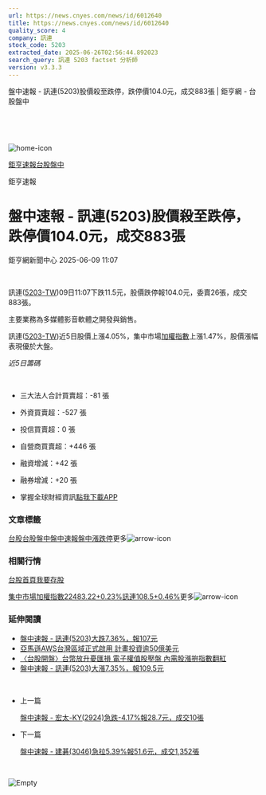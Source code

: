 ```yaml
---
url: https://news.cnyes.com/news/id/6012640
title: https://news.cnyes.com/news/id/6012640
quality_score: 4
company: 訊連
stock_code: 5203
extracted_date: 2025-06-26T02:56:44.892023
search_query: 訊連 5203 factset 分析師
version: v3.3.3
---
```


盤中速報 - 訊連(5203)股價殺至跌停，跌停價104.0元，成交883張 | 鉅亨網 - 台股盤中

‌

‌

![home-icon](/assets/icons/breadCrumb/symbol-icon-home.svg)

[鉅亨速報](/news/cat/anue_live)[台股盤中](/news/cat/tw_live)

鉅亨速報

# 盤中速報 - 訊連(5203)股價殺至跌停，跌停價104.0元，成交883張

鉅亨網新聞中心 2025-06-09 11:07

‌

訊連([5203-TW](https://www.cnyes.com/twstock/5203))09日11:07下跌11.5元，股價跌停報104.0元，委賣26張，成交883張。

主要業務為多媒體影音軟體之開發與銷售。

訊連([5203-TW](https://www.cnyes.com/twstock/5203))近5日股價上漲4.05%，集中市場[加權指數](https://invest.cnyes.com/index/TWS/TSE01)上漲1.47%，股價漲幅表現優於大盤。

*近5日籌碼*

‌

* 三大法人合計買賣超：-81 張
* 外資買賣超：-527 張
* 投信買賣超：0 張
* 自營商買賣超：+446 張
* 融資增減：+42 張
* 融券增減：+20 張

* 掌握全球財經資訊[點我下載APP](http://www.cnyes.com/app/?utm_source=mweb&utm_medium=HamMenuBanner&utm_campaign=fixed&utm_content=entr)

### 文章標籤

[台股](https://news.cnyes.com/tag/台股 "台股")[台股盤中](https://news.cnyes.com/tag/台股盤中 "台股盤中")[盤中速報](https://news.cnyes.com/tag/盤中速報 "盤中速報")[盤中漲跌停](https://news.cnyes.com/tag/盤中漲跌停 "盤中漲跌停")更多![arrow-icon](/assets/icons/arrows/arrow-down.svg)

### 相關行情

[台股首頁](https://www.cnyes.com/twstock)[我要存股](https://supr.link/8OHaU)

[集中市場加權指數22483.22+0.23%](https://invest.cnyes.com/index/TWS/TSE01)[訊連108.5+0.46%](https://www.cnyes.com/twstock/5203)更多![arrow-icon](/assets/icons/arrows/arrow-down.svg)

### 延伸閱讀

* [盤中速報 - 訊連(5203)大跌7.36%，報107元](/news/id/6012572)
* [亞馬遜AWS台灣區域正式啟用 計畫投資逾50億美元](/news/id/6009866)
* [〈台股開盤〉台幣放升憂匯損 電子權值股壓盤 內需股漲拚指數翻紅](/news/id/5994744)
* [盤中速報 - 訊連(5203)大漲7.35%，報109.5元](/news/id/5964251)

‌

* 上一篇

  [盤中速報 - 宏太-KY(2924)急跌-4.17%報28.7元，成交10張](/news/id/6012825)
* 下一篇

  [盤中速報 - ﻿建碁(3046)急拉5.39%報51.6元，成交1,352張](/news/id/6012220)

‌

![Empty](/assets/icons/skeleton/empty-image.svg)

‌